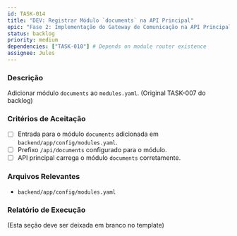 ```yaml
---
id: TASK-014
title: "DEV: Registrar Módulo `documents` na API Principal"
epic: "Fase 2: Implementação do Gateway de Comunicação na API Principal"
status: backlog
priority: medium
dependencies: ["TASK-010"] # Depends on module router existence
assignee: Jules
---
```


### Descrição

Adicionar módulo `documents` ao `modules.yaml`. (Original TASK-007 do backlog)

### Critérios de Aceitação

- [ ] Entrada para o módulo `documents` adicionada em `backend/app/config/modules.yaml`.
- [ ] Prefixo `/api/documents` configurado para o módulo.
- [ ] API principal carrega o módulo `documents` corretamente.

### Arquivos Relevantes

* `backend/app/config/modules.yaml`

### Relatório de Execução

(Esta seção deve ser deixada em branco no template)
